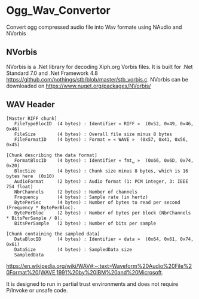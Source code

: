 # Ogg_Wav_Convertor
Convert ogg compressed audio file into Wav formate using NAudio and NVorbis

## NVorbis
NVorbis is a .Net library for decoding Xiph.org Vorbis files. It is built for .Net Standard 7.0 and .Net Framework 4.8
https://github.com/nothings/stb/blob/master/stb_vorbis.c.
NVorbis can be downloaded on https://www.nuget.org/packages/NVorbis/

## WAV Header
```
[Master RIFF chunk]
   FileTypeBlocID  (4 bytes) : Identifier « RIFF »  (0x52, 0x49, 0x46, 0x46)
   FileSize        (4 bytes) : Overall file size minus 8 bytes
   FileFormatID    (4 bytes) : Format = « WAVE »  (0x57, 0x41, 0x56, 0x45)

[Chunk describing the data format]
   FormatBlocID    (4 bytes) : Identifier « fmt␣ »  (0x66, 0x6D, 0x74, 0x20)
   BlocSize        (4 bytes) : Chunk size minus 8 bytes, which is 16 bytes here  (0x10)
   AudioFormat     (2 bytes) : Audio format (1: PCM integer, 3: IEEE 754 float)
   NbrChannels     (2 bytes) : Number of channels
   Frequency       (4 bytes) : Sample rate (in hertz)
   BytePerSec      (4 bytes) : Number of bytes to read per second (Frequency * BytePerBloc).
   BytePerBloc     (2 bytes) : Number of bytes per block (NbrChannels * BitsPerSample / 8).
   BitsPerSample   (2 bytes) : Number of bits per sample

[Chunk containing the sampled data]
   DataBlocID      (4 bytes) : Identifier « data »  (0x64, 0x61, 0x74, 0x61)
   DataSize        (4 bytes) : SampledData size
   SampledData
```
https://en.wikipedia.org/wiki/WAV#:~:text=Waveform%20Audio%20File%20Format%20(WAVE,1991%20by%20IBM%20and%20Microsoft.

It is designed to run in partial trust environments and does not require P/Invoke or unsafe code.

